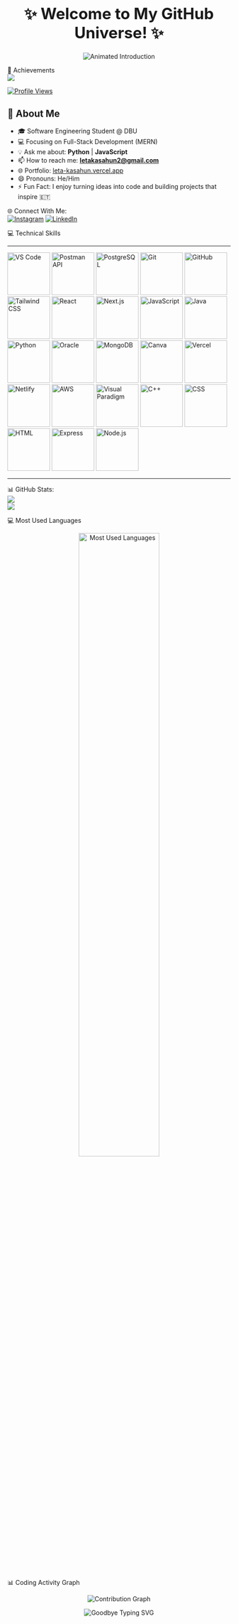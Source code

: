 <h1 align="center" style="font-size: 2.5em;">
  ✨ Welcome to My GitHub Universe! ✨
</h1>

<p align="center">
  <img 
    src="https://readme-typing-svg.herokuapp.com?font=Poppins&size=32&duration=3000&pause=1000&color=4682B4&center=true&vCenter=true&width=1000&lines=👋+Hi+there!+I'm+Leta+Kasahun;🚀+Passionate+Software+Engineer+%7C+Web+Developer"
    alt="Animated Introduction">
</p>

🌟 Achievements  
![](https://github-profile-trophy.vercel.app/?username=Leta-Kasahun&theme=radical&no-frame=false&no-bg=true&margin-w=4)  

[![Profile Views](https://visitor-badge.laobi.icu/badge?page_id=Leta-Kasahun.Leta-Kasahun&style=for-the-badge&logo=github&label=Profile%20Views&labelColor=1F222E&color=00F7A5)](https://github.com/Leta-Kasahun)

## 🌱 About Me

*   🎓 Software Engineering Student @ DBU
*   💻 Focusing on Full-Stack Development (MERN)
*   💡 Ask me about: **Python** | **JavaScript**
*   📫 How to reach me: **letakasahun2@gmail.com**
*   🌐 Portfolio: [leta-kasahun.vercel.app](https://leta-kasahun.vercel.app)
*   😄 Pronouns: He/Him
*   ⚡ Fun Fact: I enjoy turning ideas into code and building projects that inspire 🇪🇹
<!-- Proudly created with GPRM ( https://gprm.itsvg.in ) -->

🌐 Connect With Me:  
[![Instagram](https://img.shields.io/badge/Instagram-%23E4405F.svg?logo=Instagram&logoColor=white)](https://instagram.com/leta_kasahun) [![LinkedIn](https://img.shields.io/badge/LinkedIn-%230077B5.svg?logo=LinkedIn&logoColor=white)](https://linkedin.com/in/leta-kasahun)

💻 Technical Skills
<!-- Animated line above (SVG) -->
<hr>
<!-- Top Animated Horizontal Line -->
<div class="w-full h-1 bg-gradient-to-r from-blue-500 via-purple-500 to-pink-500 animate-marquee mb-8"></div>

<!-- Icon Grid -->
<div class="flex flex-wrap justify-center items-center gap-8 p-8 bg-gray-50">

  <!-- VS Code -->
  <img src="https://img.icons8.com/color/96/000000/visual-studio-code-2019.png" alt="VS Code" class="icon" />

  <!-- Postman -->
  <img src="https://cdn.jsdelivr.net/gh/devicons/devicon/icons/postman/postman-original.svg" alt="Postman API" class="icon" />

  <!-- PostgreSQL -->
  <img src="https://cdn.jsdelivr.net/gh/devicons/devicon/icons/postgresql/postgresql-original.svg" alt="PostgreSQL" class="icon" />

  <!-- Git -->
  <img src="https://img.icons8.com/color/96/000000/git.png" alt="Git" class="icon" />

  <!-- GitHub -->
  <img src="https://img.icons8.com/material-outlined/96/000000/github.png" alt="GitHub" class="icon" />

  <!-- Tailwind CSS -->
  <img src="https://img.icons8.com/color/96/000000/tailwindcss.png" alt="Tailwind CSS" class="icon" />

  <!-- React -->
  <img src="https://img.icons8.com/color/96/000000/react-native.png" alt="React" class="icon" />

  <!-- Next.js -->
  <img src="https://img.icons8.com/ios-filled/96/000000/internet.png" alt="Next.js" class="icon" />

  <!-- JavaScript -->
  <img src="https://img.icons8.com/color/96/000000/javascript.png" alt="JavaScript" class="icon" />

  <!-- Java -->
  <img src="https://img.icons8.com/color/96/000000/java-coffee-cup-logo.png" alt="Java" class="icon" />

  <!-- Python -->
  <img src="https://img.icons8.com/color/96/000000/python.png" alt="Python" class="icon" />

  <!-- Oracle -->
  <img src="https://img.icons8.com/color/96/000000/oracle-logo.png" alt="Oracle" class="icon" />

  <!-- MongoDB -->
  <img src="https://img.icons8.com/color/96/000000/mongodb.png" alt="MongoDB" class="icon" />

  <!-- Canva -->
  <img src="https://img.icons8.com/color/96/000000/canva.png" alt="Canva" class="icon" />

  <!-- Vercel -->
  <img src="https://img.icons8.com/ios-filled/96/000000/cloud.png" alt="Vercel" class="icon" />

  <!-- Netlify -->
  <img src="https://img.icons8.com/color/96/000000/netlify.png" alt="Netlify" class="icon" />

  <!-- AWS -->
  <img src="https://img.icons8.com/color/96/000000/amazon-web-services.png" alt="AWS" class="icon" />

  <!-- Visual Paradigm -->
  <img src="https://img.icons8.com/color/96/000000/flow-chart.png" alt="Visual Paradigm" class="icon" />

  <!-- C++ -->
  <img src="https://img.icons8.com/color/96/000000/c-plus-plus-logo.png" alt="C++" class="icon" />

  <!-- CSS -->
  <img src="https://img.icons8.com/color/96/000000/css3.png" alt="CSS" class="icon" />

  <!-- HTML -->
  <img src="https://img.icons8.com/color/96/000000/html-5.png" alt="HTML" class="icon" />

  <!-- Express -->
  <img src="https://img.icons8.com/ios-filled/96/000000/server.png" alt="Express" class="icon" />

  <!-- Node.js -->
  <img src="https://img.icons8.com/color/96/000000/nodejs.png" alt="Node.js" class="icon" />

</div>

<!-- Bottom Static Horizontal Line -->
<div class="w-full h-1 bg-gray-300 mt-8"></div>

<!-- Styles -->
<style>
.icon {
  width: 96px;
  height: 96px;
}

@keyframes marquee {
  0% {background-position: 0%;}
  100% {background-position: 200%;}
}

.animate-marquee {
  animation: marquee 3s linear infinite;
}
</style>

<hr>

📊 GitHub Stats:
<br>
![](https://github-readme-stats.vercel.app/api?username=Leta-Kasahun&theme=cobalt&hide_border=false&include_all_commits=false&count_private=true)<br/>
![](https://nirzak-streak-stats.vercel.app/?user=Leta-Kasahun&theme=cobalt&hide_border=false)<br/>

<!-- Proudly created with GPRM ( https://gprm.itsvg.in ) -->
💻 Most Used Languages 
<p align="center">
  <img 
    src="https://github-readme-stats.vercel.app/api/top-langs/?username=Leta-Kasahun&langs_count=10&layout=donut-vertical&theme=radical&hide_border=false"
    width="60%" 
    alt="Most Used Languages">
</p>

📊 Coding Activity Graph

<p align="center">
  <img src="https://github-readme-activity-graph.vercel.app/graph?username=Leta-Kasahun&theme=react-dark&hide_border=true&area=true&custom_title=My%20Contribution%20Graph&color=58A6FF&line=1F6FEB&point=F8D866" alt="Contribution Graph">
</p>
<p align="center">
  <img 
    src="https://readme-typing-svg.herokuapp.com?font=Poppins&size=28&duration=3000&pause=500&color=00F7A5&center=true&vCenter=true&width=900&lines=🙏+Thanks+for+scrolling+through+my+profile!;👋+Goodbye!"
    alt="Goodbye Typing SVG">
</p>
